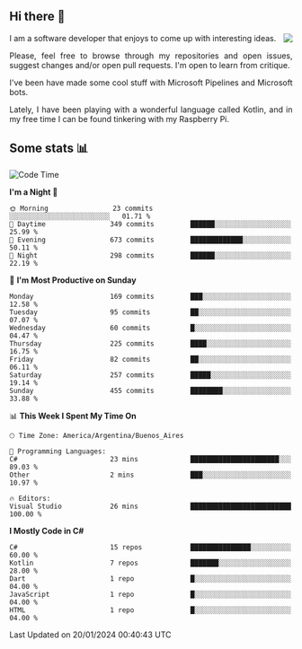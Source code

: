 ## Hi there :slightly_smiling_face:

<img src="https://github-readme-stats.vercel.app/api?username=victorgrycuk&show_icons=true&count_private=true&title_color=F7941E&icon_color=F7941E" align="right">

<p align="justify">
I am a software developer that enjoys to come up with interesting ideas.
<p/>

<p align= "justify">
Please, feel free to browse through my repositories and open issues, suggest changes and/or open pull requests. I'm open to learn from critique.
<p/>


<p align= "justify">
I've been have made some cool stuff with Microsoft Pipelines and Microsoft bots.
<p/>

<p align= "justify">
Lately, I have been playing with a wonderful language called Kotlin, and in my free time I can be found tinkering with my Raspberry Pi.
<p/>

## Some stats :bar_chart:
<!--START_SECTION:waka-->
![Code Time](http://img.shields.io/badge/Code%20Time-1%2C841%20hrs-blue)

**I'm a Night 🦉** 

```text
🌞 Morning                23 commits          ░░░░░░░░░░░░░░░░░░░░░░░░░   01.71 % 
🌆 Daytime                349 commits         ██████░░░░░░░░░░░░░░░░░░░   25.99 % 
🌃 Evening                673 commits         █████████████░░░░░░░░░░░░   50.11 % 
🌙 Night                  298 commits         ██████░░░░░░░░░░░░░░░░░░░   22.19 % 
```
📅 **I'm Most Productive on Sunday** 

```text
Monday                   169 commits         ███░░░░░░░░░░░░░░░░░░░░░░   12.58 % 
Tuesday                  95 commits          ██░░░░░░░░░░░░░░░░░░░░░░░   07.07 % 
Wednesday                60 commits          █░░░░░░░░░░░░░░░░░░░░░░░░   04.47 % 
Thursday                 225 commits         ████░░░░░░░░░░░░░░░░░░░░░   16.75 % 
Friday                   82 commits          ██░░░░░░░░░░░░░░░░░░░░░░░   06.11 % 
Saturday                 257 commits         █████░░░░░░░░░░░░░░░░░░░░   19.14 % 
Sunday                   455 commits         ████████░░░░░░░░░░░░░░░░░   33.88 % 
```


📊 **This Week I Spent My Time On** 

```text
🕑︎ Time Zone: America/Argentina/Buenos_Aires

💬 Programming Languages: 
C#                       23 mins             ██████████████████████░░░   89.03 % 
Other                    2 mins              ███░░░░░░░░░░░░░░░░░░░░░░   10.97 % 

🔥 Editors: 
Visual Studio            26 mins             █████████████████████████   100.00 % 
```

**I Mostly Code in C#** 

```text
C#                       15 repos            ███████████████░░░░░░░░░░   60.00 % 
Kotlin                   7 repos             ███████░░░░░░░░░░░░░░░░░░   28.00 % 
Dart                     1 repo              █░░░░░░░░░░░░░░░░░░░░░░░░   04.00 % 
JavaScript               1 repo              █░░░░░░░░░░░░░░░░░░░░░░░░   04.00 % 
HTML                     1 repo              █░░░░░░░░░░░░░░░░░░░░░░░░   04.00 % 
```




 Last Updated on 20/01/2024 00:40:43 UTC
<!--END_SECTION:waka-->
